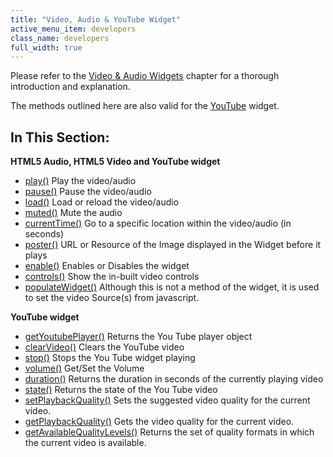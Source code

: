 ```yaml
---
title: "Video, Audio & YouTube Widget"
active_menu_item: developers
class_name: developers
full_width: true
---
```



Please refer to the [Video & Audio Widgets](/developers/user-guide/product-guide/advanced-important-widgets/video-audio-widgets/) chapter for a thorough introduction and explanation.

The methods outlined here are also valid for the [YouTube](/developers/user-guide/product-guide/widget-properties-events/advanced/youtube) widget.

## In This Section:

**HTML5 Audio, HTML5 Video and YouTube widget**
  
 - [play()](/developers/user-guide/scripting-apis/client-api/widget-object-functions/video-audio-youtube-widget/play)
    Play the video/audio
 - [pause()](/developers/user-guide/scripting-apis/client-api/widget-object-functions/video-audio-youtube-widget/pause)
    Pause the video/audio
 - [load()](/developers/user-guide/scripting-apis/client-api/widget-object-functions/video-audio-youtube-widget/load)
    Load or reload the video/audio
 - [muted()](/developers/user-guide/scripting-apis/client-api/widget-object-functions/video-audio-youtube-widget/muted)
    Mute the audio
 - [currentTime()](/developers/user-guide/scripting-apis/client-api/widget-object-functions/video-audio-youtube-widget/currenttime)
    Go to a specific location within the video/audio (in seconds)
 - [poster()](/developers/user-guide/scripting-apis/client-api/widget-object-functions/video-audio-youtube-widget/poster)
    URL or Resource of the Image displayed in the Widget before it plays
 - [enable()](/developers/user-guide/scripting-apis/client-api/widget-object-functions/video-audio-youtube-widget/enable)
    Enables or Disables the widget
 - [controls()](/developers/user-guide/scripting-apis/client-api/widget-object-functions/video-audio-youtube-widget/controls)
    Show the in-built video controls
 - [populateWidget()](/developers/user-guide/scripting-apis/client-api/widget-object-functions/video-audio-youtube-widget/vidpopulatewidget)
    Although this is not a method of the widget, it is used to set the video Source(s) from javascript.

**YouTube widget**

 - [getYoutubePlayer()](/developers/user-guide/scripting-apis/client-api/widget-object-functions/video-audio-youtube-widget/getyoutubeplayer)
    Returns the You Tube player object
 - [clearVideo()](/developers/user-guide/scripting-apis/client-api/widget-object-functions/video-audio-youtube-widget/clearvideo)
    Clears the YouTube video
 - [stop()](/developers/user-guide/scripting-apis/client-api/widget-object-functions/video-audio-youtube-widget/stop)
    Stops the You Tube widget playing
 - [volume()](/developers/user-guide/scripting-apis/client-api/widget-object-functions/video-audio-youtube-widget/volume)
    Get/Set the Volume
 - [duration()](/developers/user-guide/scripting-apis/client-api/widget-object-functions/video-audio-youtube-widget/duration)
    Returns the duration in seconds of the currently playing video
 - [state()](/developers/user-guide/scripting-apis/client-api/widget-object-functions/video-audio-youtube-widget/state)
    Returns the state of the You Tube video
 - [setPlaybackQuality()](/developers/user-guide/scripting-apis/client-api/widget-object-functions/video-audio-youtube-widget/setplaybackquality)
    Sets the suggested video quality for the current video.
 - [getPlaybackQuality()](/developers/user-guide/scripting-apis/client-api/widget-object-functions/video-audio-youtube-widget/getplaybackquality)
    Gets the video quality for the current video.
 - [getAvailableQualityLevels()](/developers/user-guide/scripting-apis/client-api/widget-object-functions/video-audio-youtube-widget/getavailablequalitylevels)
    Returns the set of quality formats in which the current video is available.
